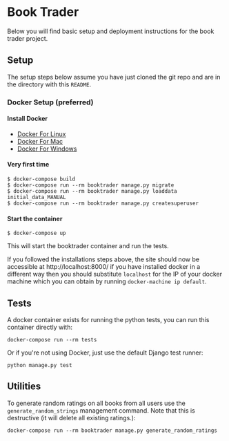 # Book Trader
Below you will find basic setup and deployment instructions for the book trader project.

## Setup

The setup steps below assume you have just cloned the git repo and are in the directory with this `README`.

### Docker Setup (preferred)

#### Install Docker

* [Docker For Linux](https://docs.docker.com/engine/installation/linux/ubuntu/)
* [Docker For Mac](https://docs.docker.com/docker-for-mac/)
* [Docker For Windows](https://docs.docker.com/docker-for-windows/)

#### Very first time

```
$ docker-compose build
$ docker-compose run --rm booktrader manage.py migrate
$ docker-compose run --rm booktrader manage.py loaddata initial_data_MANUAL
$ docker-compose run --rm booktrader manage.py createsuperuser
```

#### Start the container

`$ docker-compose up`

This will start the booktrader container and run the tests.

If you followed the installations steps above, the site should now be
accessible at http://localhost:8000/ if you have installed docker in a
different way then you should substitute `localhost` for the IP of your
docker machine which you can obtain by running `docker-machine ip default`.

## Tests

A docker container exists for running the python tests, you can run this container directly with:

`docker-compose run --rm tests`

Or if you're not using Docker, just use the default Django test runner:

`python manage.py test`

## Utilities
To generate random ratings on all books from all users use the
`generate_random_strings` management command. Note that this is destructive
(it will delete all existing ratings.):

`docker-compose run --rm booktrader manage.py generate_random_ratings`
